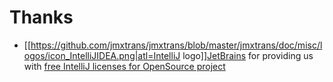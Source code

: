 # Thanks

* [[https://github.com/jmxtrans/jmxtrans/blob/master/jmxtrans/doc/misc/logos/icon_IntelliJIDEA.png|atl=IntelliJ logo]][JetBrains](https://www.jetbrains.com/) for providing us with [free IntelliJ licenses for OpenSource project](https://www.jetbrains.com/buy/opensource/)